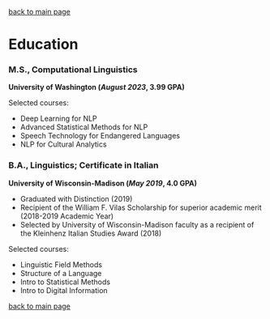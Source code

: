 [back to main page](./)

# Education

### M.S., Computational Linguistics 
**University of Washington (_August 2023_, 3.99 GPA)**

Selected courses:
- Deep Learning for NLP
- Advanced Statistical Methods for NLP
- Speech Technology for Endangered Languages
- NLP for Cultural Analytics

### B.A., Linguistics; Certificate in Italian 
**University of Wisconsin-Madison (_May 2019_, 4.0 GPA)**

- Graduated with Distinction (2019)
- Recipient of the William F. Vilas Scholarship for superior academic merit (2018-2019 Academic Year)
- Selected by University of Wisconsin-Madison faculty as a recipient of the Kleinhenz Italian Studies Award (2018)

Selected courses: 
- Linguistic Field Methods
- Structure of a Language
- Intro to Statistical Methods
- Intro to Digital Information

[back to main page](./)
